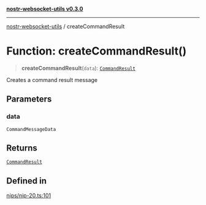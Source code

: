 [**nostr-websocket-utils v0.3.0**](../README.md)

***

[nostr-websocket-utils](../globals.md) / createCommandResult

# Function: createCommandResult()

> **createCommandResult**(`data`): [`CommandResult`](../interfaces/CommandResult.md)

Creates a command result message

## Parameters

### data

`CommandMessageData`

## Returns

[`CommandResult`](../interfaces/CommandResult.md)

## Defined in

[nips/nip-20.ts:101](https://github.com/HumanjavaEnterprises/nostr-websocket-utils/blob/main/src/nips/nip-20.ts#L101)
